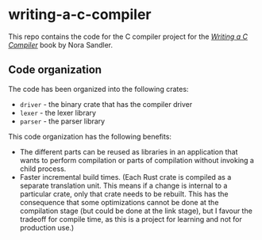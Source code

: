 # writing-a-c-compiler

This repo contains the code for the C compiler project for the
[_Writing a C Compiler_](https://norasandler.com/book/) book by Nora Sandler.

## Code organization

The code has been organized into the following crates:
* `driver` - the binary crate that has the compiler driver
* `lexer` - the lexer library
* `parser` - the parser library

This code organization has the following benefits:
* The different parts can be reused as libraries in an application
  that wants to perform compilation or parts of compilation without
  invoking a child process.
* Faster incremental build times. (Each Rust crate is compiled as a
  separate translation unit. This means if a change is internal to
  a particular crate, only that crate needs to be rebuilt. This has
  the consequence that some optimizations cannot be done at the
  compilation stage (but could be done at the link stage), but I
  favour the tradeoff for compile time, as this is a project for
  learning and not for production use.)
